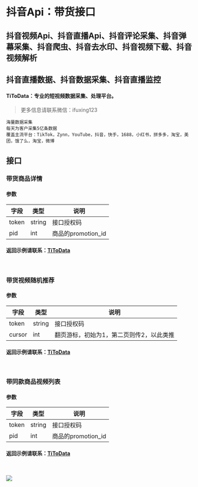 # 抖音Api：带货接口

## 抖音视频Api、抖音直播Api、抖音评论采集、抖音弹幕采集、抖音爬虫、抖音去水印、抖音视频下载、抖音视频解析
## 抖音直播数据、抖音数据采集、抖音直播监控

#### TiToData：专业的短视频数据采集、处理平台。
> 更多信息请联系微信：ifuxing123
```
海量数据采集
每天为客户采集5亿条数据
覆盖主流平台：TikTok，Zynn，YouTube，抖音，快手，1688，小红书，拼多多，淘宝，美团，饿了么，淘宝，微博

```





<a name="glOjx"></a>
## 接口
<a name="QhSRy"></a>
### 带货商品详情
<a name="hYiIb"></a>
#### 参数
| 字段 | 类型 | 说明 |
| --- | --- | --- |
| token | string | 接口授权码 |
| pid	 | int | 商品的promotion_id |


<a name="zOzBk"></a>
#### 返回示例请联系：[TiToData](https://www.titodata.com/about)
<br />

<a name="ZbxPg"></a>
### 带货视频随机推荐
<a name="o5ynL"></a>
#### 参数

| 字段 | 类型 | 说明 |
| --- | --- | --- |
| token | string | 接口授权码 |
| cursor | int | 翻页游标，初始为1，第二页则传2，以此类推 |

<a name="9sW9M"></a>
#### 返回示例请联系：[TiToData](https://www.titodata.com/about)
<br />

<a name="Jwyk3"></a>
### 带同款商品视频列表
<a name="TRnGi"></a>
#### 参数
| 字段 | 类型 | 说明 |
| --- | --- | --- |
| token | string | 接口授权码 |
| pid	 | int | 商品的promotion_id |


<a name="uzF8D"></a>
#### 返回示例请联系：[TiToData](https://www.titodata.com/about)
<br />
<a name="KM6K1"></a>

![](https://visitor-badge.laobi.icu/badge?page_id=Video-Hub.douyin-api-ec)